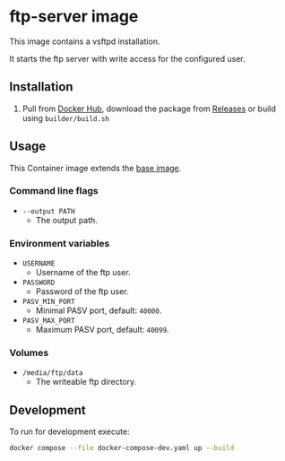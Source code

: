 # ftp-server image

This image contains a vsftpd installation.

It starts the ftp server with write access for the configured user.

## Installation

1. Pull from [Docker Hub], download the package from [Releases] or build using `builder/build.sh`

## Usage

This Container image extends the [base image].

### Command line flags

-   `--output PATH`
    -   The output path.

### Environment variables

- `USERNAME`
    - Username of the ftp user.
- `PASSWORD`
    - Password of the ftp user.
- `PASV_MIN_PORT`
    - Minimal PASV port, default: `40000`.
- `PASV_MAX_PORT`
    - Maximum PASV port, default: `40099`.

### Volumes

-   `/media/ftp/data`
    -   The writeable ftp directory.

## Development

To run for development execute:

```bash
docker compose --file docker-compose-dev.yaml up --build
```

[base image]: https://github.com/mbT-Infrastructure/docker-base
[Docker Hub]: https://hub.docker.com/r/madebytimo/ftp-server
[Releases]: https://github.com/mbT-Infrastructure/docker-ftp-server/releases
